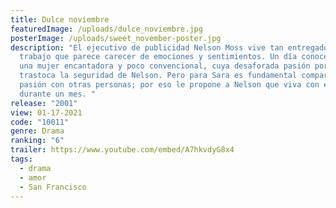 ```yaml
---
title: Dulce noviembre
featuredImage: /uploads/dulce_noviembre.jpg
posterImage: /uploads/sweet_november-poster.jpg
description: "El ejecutivo de publicidad Nelson Moss vive tan entregado a su
  trabajo que parece carecer de emociones y sentimientos. Un día conoce a Sara,
  una mujer encantadora y poco convencional, cuya desaforada pasión por la vida
  trastoca la seguridad de Nelson. Pero para Sara es fundamental compartir esa
  pasión con otras personas; por eso le propone a Nelson que viva con ella
  durante un mes. "
release: "2001"
view: 01-17-2021
code: "10011"
genre: Drama
ranking: "6"
trailer: https://www.youtube.com/embed/A7hkvdyG8x4
tags:
  - drama
  - amor
  - San Francisco
---
```

